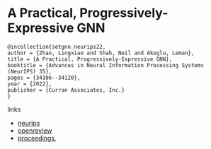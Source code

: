 # A Practical, Progressively-Expressive GNN

```
@incollection{setgnn_neurips22,
author = {Zhao, Lingxiao and Shah, Neil and Akoglu, Leman},
title = {A Practical, Progressively-Expressive GNN},
booktitle = {Advances in Neural Information Processing Systems (NeurIPS) 35},
pages = {34106--34120},
year = {2022},
publisher = {Curran Associates, Inc.}
}
```

links
- [neurips](https://nips.cc/Conferences/2022/Schedule?showEvent=52797)
- [openreview](https://openreview.net/forum?id=WBv9Z6qpA8x)
- [proceedings](https://papers.nips.cc//paper_files/paper/2022/hash/dc89a0709f213fd0ac4b1172719b2c38-Abstract-Conference.html),
